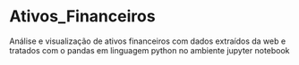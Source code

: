 # Ativos_Financeiros
Análise e visualização de ativos financeiros com dados extraídos da web e tratados com o pandas em linguagem python no ambiente jupyter notebook
